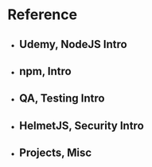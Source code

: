 # Reference

- ## Udemy, NodeJS Intro

- ## npm, Intro

- ## QA, Testing Intro

- ## HelmetJS, Security Intro

- ## Projects, Misc
